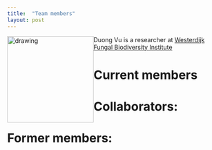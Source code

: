```yaml
---
title:  "Team members"
layout: post
---
```


<img src="https://MycoAI.github.io/photos/portrait_DuongVu.jpg" alt="drawing" style="float: left; height:200px;" />

Duong Vu is a researcher at [Westerdijk Fungal Biodiversity Institute](https://wi.knaw.nl/)



# Current members

# Collaborators:


# Former members:
